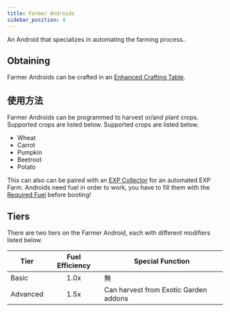 ```yaml
---
title: Farmer Androids
sidebar_position: 4
---
```


An Android that specializes in automating the farming process..

## Obtaining

Farmer Androids can be crafted in an [Enhanced Crafting Table](Enhanced-Crafting-Table).

## 使用方法

Farmer Androids can be programmed to harvest or/and plant crops. Supported crops are listed below. Supported crops are listed below.

- Wheat
- Carrot
- Pumpkin
- Beetroot
- Potato

This can also can be paired with an [EXP Collector](EXP-Collector) for an automated EXP Farm. Androids need fuel in order to work, you have to fill them with the [Required Fuel](Normal-Androids#power-source) before booting!

## Tiers

There are two tiers on the Farmer Android, each with different modifiers listed below.

| Tier     | Fuel Efficiency | Special Function                      |
| -------- |:---------------:| ------------------------------------- |
| Basic    |      1.0x       | 無                                     |
| Advanced |      1.5x       | Can harvest from Exotic Garden addons |
